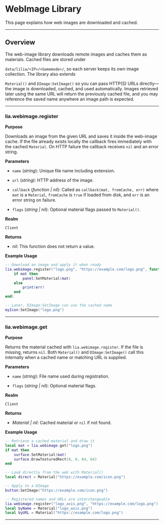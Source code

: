 # WebImage Library

This page explains how web images are downloaded and cached.

---

## Overview

The web-image library downloads remote images and caches them as materials. Cached files are stored under

`data/lilia/<IP>/<Gamemode>/`, so each server keeps its own image collection. The library also extends

`Material()` and `DImage:SetImage()` so you can pass HTTP(S) URLs directly—the image is downloaded, cached, and used automatically. Images retrieved later using the same URL will return the previously cached file, and you may reference the saved name anywhere an image path is expected.

---

### lia.webimage.register

**Purpose**

Downloads an image from the given URL and saves it inside the web-image cache. If the file already exists locally the callback fires immediately with the cached `Material`. On HTTP failure the callback receives `nil` and an error string.

**Parameters**

* `name` (*string*): Unique file name including extension.

* `url` (*string*): HTTP address of the image.

* `callback` (*function | nil*): Called as `callback(mat, fromCache, err)` where `mat` is a `Material`, `fromCache` is `true` if loaded from disk, and `err` is an error string on failure.

* `flags` (*string | nil*): Optional material flags passed to `Material()`.

**Realm**

`Client`

**Returns**

* *nil*: This function does not return a value.

**Example Usage**

```lua
-- Download an image and apply it when ready
lia.webimage.register("logo.png", "https://example.com/logo.png", function(mat, fromCache, err)
    if mat then
        panel:SetMaterial(mat)
    else
        print(err)
    end
end)

-- Later, DImage:SetImage can use the cached name
myIcon:SetImage("logo.png")
```
---

### lia.webimage.get

**Purpose**

Returns the material cached with `lia.webimage.register`. If the file is missing, returns `nil`. Both `Material()` and `DImage:SetImage()` call this internally when a cached name or matching URL is supplied.

**Parameters**

* `name` (*string*): File name used during registration.

* `flags` (*string | nil*): Optional material flags.

**Realm**

`Client`

**Returns**

* *Material | nil*: Cached material or `nil` if not found.

**Example Usage**

```lua
-- Retrieve a cached material and draw it
local mat = lia.webimage.get("logo.png")
if mat then
    surface.SetMaterial(mat)
    surface.DrawTexturedRect(0, 0, 64, 64)
end

-- Load directly from the web with Material()
local direct = Material("https://example.com/icon.png")

-- Apply to a DImage
button:SetImage("https://example.com/icon.png")

-- Registered names and URLs are interchangeable
lia.webimage.register("logo_axis.png", "https://example.com/logo.png")
local byName = Material("logo_axis.png")
local byURL = Material("https://example.com/logo.png")
```
---

